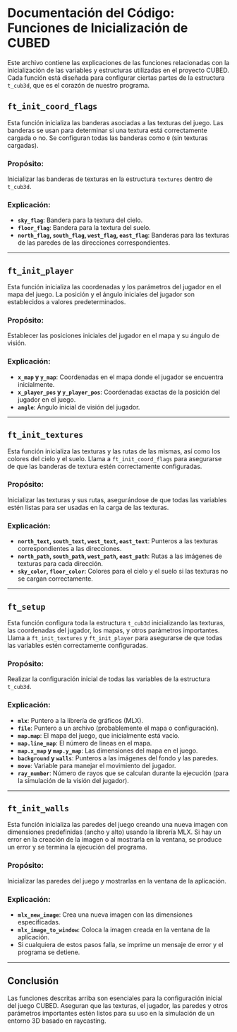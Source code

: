 # Documentación del Código: Funciones de Inicialización de CUBED

Este archivo contiene las explicaciones de las funciones relacionadas con la inicialización de las variables y estructuras utilizadas en el proyecto CUBED. Cada función está diseñada para configurar ciertas partes de la estructura `t_cub3d`, que es el corazón de nuestro programa.

## `ft_init_coord_flags`

Esta función inicializa las banderas asociadas a las texturas del juego. Las banderas se usan para determinar si una textura está correctamente cargada o no. Se configuran todas las banderas como `0` (sin texturas cargadas).

### Propósito:
Inicializar las banderas de texturas en la estructura `textures` dentro de `t_cub3d`.

### Explicación:
- **`sky_flag`**: Bandera para la textura del cielo.
- **`floor_flag`**: Bandera para la textura del suelo.
- **`north_flag`, `south_flag`, `west_flag`, `east_flag`**: Banderas para las texturas de las paredes de las direcciones correspondientes.

---

## `ft_init_player`

Esta función inicializa las coordenadas y los parámetros del jugador en el mapa del juego. La posición y el ángulo iniciales del jugador son establecidos a valores predeterminados.

### Propósito:
Establecer las posiciones iniciales del jugador en el mapa y su ángulo de visión.

### Explicación:
- **`x_map` y `y_map`**: Coordenadas en el mapa donde el jugador se encuentra inicialmente.
- **`x_player_pos` y `y_player_pos`**: Coordenadas exactas de la posición del jugador en el juego.
- **`angle`**: Ángulo inicial de visión del jugador.

---

## `ft_init_textures`

Esta función inicializa las texturas y las rutas de las mismas, así como los colores del cielo y el suelo. Llama a `ft_init_coord_flags` para asegurarse de que las banderas de textura estén correctamente configuradas.

### Propósito:
Inicializar las texturas y sus rutas, asegurándose de que todas las variables estén listas para ser usadas en la carga de las texturas.

### Explicación:
- **`north_text`, `south_text`, `west_text`, `east_text`**: Punteros a las texturas correspondientes a las direcciones.
- **`north_path`, `south_path`, `west_path`, `east_path`**: Rutas a las imágenes de texturas para cada dirección.
- **`sky_color`, `floor_color`**: Colores para el cielo y el suelo si las texturas no se cargan correctamente.

---

## `ft_setup`

Esta función configura toda la estructura `t_cub3d` inicializando las texturas, las coordenadas del jugador, los mapas, y otros parámetros importantes. Llama a `ft_init_textures` y `ft_init_player` para asegurarse de que todas las variables estén correctamente configuradas.

### Propósito:
Realizar la configuración inicial de todas las variables de la estructura `t_cub3d`.

### Explicación:
- **`mlx`**: Puntero a la librería de gráficos (MLX).
- **`file`**: Puntero a un archivo (probablemente el mapa o configuración).
- **`map.map`**: El mapa del juego, que inicialmente está vacío.
- **`map.line_map`**: El número de líneas en el mapa.
- **`map.x_map` y `map.y_map`**: Las dimensiones del mapa en el juego.
- **`background` y `walls`**: Punteros a las imágenes del fondo y las paredes.
- **`move`**: Variable para manejar el movimiento del jugador.
- **`ray_number`**: Número de rayos que se calculan durante la ejecución (para la simulación de la visión del jugador).

---

## `ft_init_walls`

Esta función inicializa las paredes del juego creando una nueva imagen con dimensiones predefinidas (ancho y alto) usando la librería MLX. Si hay un error en la creación de la imagen o al mostrarla en la ventana, se produce un error y se termina la ejecución del programa.

### Propósito:
Inicializar las paredes del juego y mostrarlas en la ventana de la aplicación.

### Explicación:
- **`mlx_new_image`**: Crea una nueva imagen con las dimensiones especificadas.
- **`mlx_image_to_window`**: Coloca la imagen creada en la ventana de la aplicación.
- Si cualquiera de estos pasos falla, se imprime un mensaje de error y el programa se detiene.

---

## Conclusión

Las funciones descritas arriba son esenciales para la configuración inicial del juego CUBED. Aseguran que las texturas, el jugador, las paredes y otros parámetros importantes estén listos para su uso en la simulación de un entorno 3D basado en raycasting.
